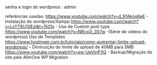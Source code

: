 senha e login do wordpress : admin 

referências usadas: 
https://www.youtube.com/watch?v=d_91AknqKeE - Instalação do wordpress/Xampp
https://www.youtube.com/watch?v=LcYT8U10EzI&t=1501s - Uso de Custom post type
https://www.youtube.com/watch?v=NRcq2j_3S7w -(Série de videos do wordpress) Uso de Templates 
https://www.hostinger.com.br/tutoriais/como-aumentar-limite-upload-wordpress/ - Diminuição do limite de upload de 40MB para 5MB
https://www.youtube.com/watch?v=ew-UpVinP3Q - Backup/Migração do site pelo AllinOne WP Migration 

